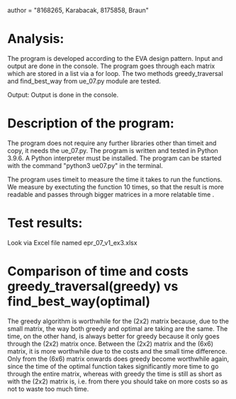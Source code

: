author = "8168265, Karabacak, 8175858, Braun"

Analysis:
=========
The program is developed according to the EVA design pattern.
Input and output are done in the console.
The program goes through each matrix which are stored in a list via a for loop. The two methods greedy_traversal and find_best_way from ue_07.py module are tested.

Output: Output is done in the console.

Description of the program:
===========================
The program does not require any further libraries other than timeit and copy, it needs the ue_07.py.
The program is written and tested in Python 3.9.6. A Python interpreter must be installed.
The program can be started with the command "python3 ue07.py" in the terminal.

The program uses timeit to measure the time it takes to run the functions. We measure by exectuting the function 10 times, so that the result is more readable and passes through bigger matrices in a more relatable time .

Test results:
====================
Look via Excel file named epr_07_v1_ex3.xlsx

Comparison of time and costs greedy_traversal(greedy) vs find_best_way(optimal)
===============================================================================
The greedy algorithm is worthwhile for the (2x2) matrix because, due to the small matrix, the way both greedy and optimal are taking are the same. The time, on the other hand, is always better for greedy because it only goes through the (2x2) matrix once. Between the (2x2) matrix and the (6x6) matrix, it is more worthwhile due to the costs and the small time difference. Only from the (6x6) matrix onwards does greedy become worthwhile again, since the time of the optimal function takes significantly more time to go through the entire matrix, whereas with greedy the time is still as short as with the (2x2) matrix is, i.e. from there you should take on more costs so as not to waste too much time.